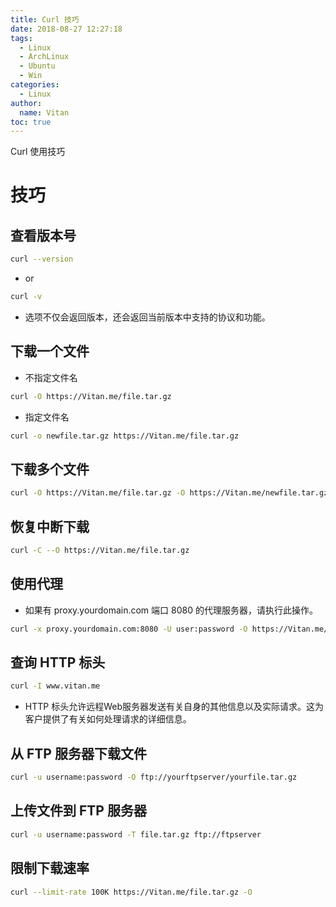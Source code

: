 ```yaml
---
title: Curl 技巧
date: 2018-08-27 12:27:18
tags:
  - Linux
  - ArchLinux
  - Ubuntu
  - Win
categories:
  - Linux
author:
  name: Vitan
toc: true
---
```

Curl 使用技巧
<!--more-->
# 技巧
## 查看版本号
```sh
curl --version
```

- or

```sh
curl -v
```

- 选项不仅会返回版本，还会返回当前版本中支持的协议和功能。

## 下载一个文件
- 不指定文件名

```sh
curl -O https://Vitan.me/file.tar.gz
```

- 指定文件名

```sh
curl -o newfile.tar.gz https://Vitan.me/file.tar.gz
```

## 下载多个文件
```sh
curl -O https://Vitan.me/file.tar.gz -O https://Vitan.me/newfile.tar.gz
```

## 恢复中断下载
```sh
curl -C --O https://Vitan.me/file.tar.gz
```

## 使用代理
- 如果有 proxy.yourdomain.com 端口 8080 的代理服务器，请执行此操作。

```sh
curl -x proxy.yourdomain.com:8080 -U user:password -O https://Vitan.me/file.tar.gz
```

## 查询 HTTP 标头
```sh
curl -I www.vitan.me
```
- HTTP 标头允许远程Web服务器发送有关自身的其他信息以及实际请求。这为客户提供了有关如何处理请求的详细信息。

## 从 FTP 服务器下载文件
```sh
curl -u username:password -O ftp://yourftpserver/yourfile.tar.gz
```
## 上传文件到 FTP 服务器
```sh
curl -u username:password -T file.tar.gz ftp://ftpserver
```

## 限制下载速率
```sh
curl --limit-rate 100K https://Vitan.me/file.tar.gz -O
```
